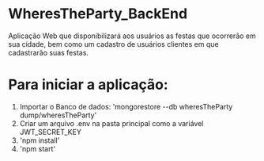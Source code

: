 # WheresTheParty_BackEnd
Aplicação Web que disponibilizará aos usuários as festas que ocorrerão em sua cidade, bem como um cadastro de usuários clientes em que cadastrarão suas festas.

# Para iniciar a aplicação:
1. Importar o Banco de dados: 'mongorestore --db wheresTheParty dump/wheresTheParty'
2. Criar um arquivo .env na pasta principal como a variável JWT_SECRET_KEY
3. 'npm install'
4. 'npm start'
